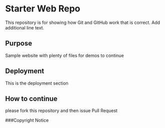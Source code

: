 # Starter Web Repo

This repository is for showing how Git and GitHub work that is correct. Add additional line text.

## Purpose

Sample website with plenty of files for demos to continue

## Deployment
This is the deployment section

## How to continue

please fork this repository and then issue Pull Request

###Copyright Notice
